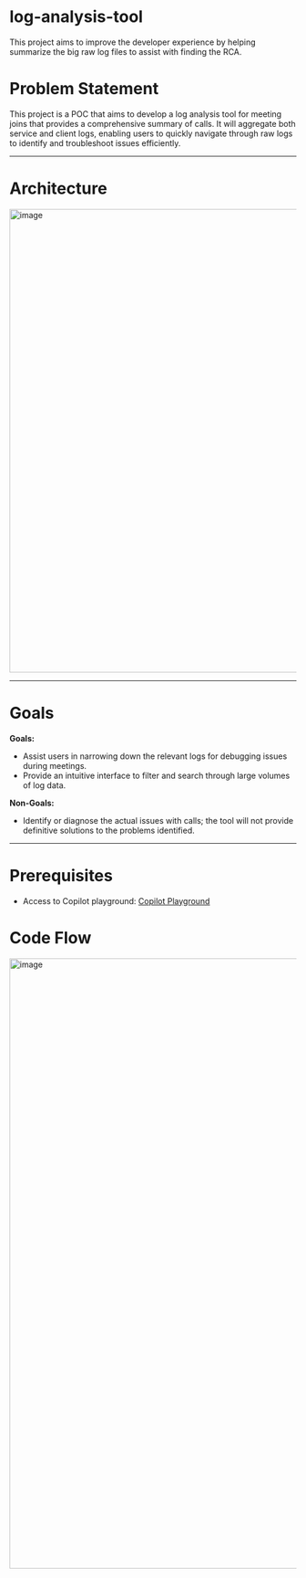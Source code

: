 # log-analysis-tool
This project aims to improve the developer experience by helping summarize the big raw log files to assist with finding the RCA.

# Problem Statement

This project is a POC that aims to develop a log analysis tool for meeting joins that provides a comprehensive summary of calls. It will aggregate both service and client logs, enabling users to quickly navigate through raw logs to identify and troubleshoot issues efficiently.

---

# Architecture

<img width="812" alt="image" src="https://github.com/user-attachments/assets/5f24b715-e1a1-43ae-bad9-9fed210e3ed3">


---

# Goals

**Goals:**
- Assist users in narrowing down the relevant logs for debugging issues during meetings.
- Provide an intuitive interface to filter and search through large volumes of log data.

**Non-Goals:**
- Identify or diagnose the actual issues with calls; the tool will not provide definitive solutions to the problems identified.

---

# Prerequisites

- Access to Copilot playground: [Copilot Playground](https://m365playground.prod.substrateai.microsoft.net/playgroundv2)

# Code Flow

<img width="1069" alt="image" src="https://github.com/user-attachments/assets/68f35375-c229-412c-9ea1-ca19c0ee2018">

